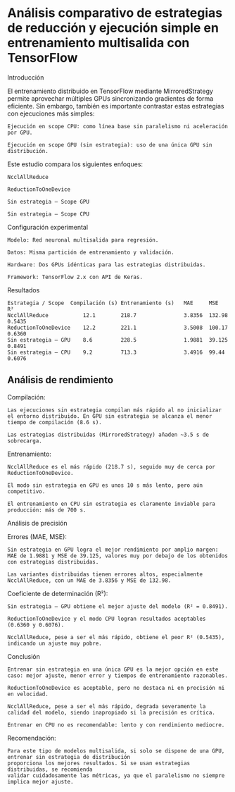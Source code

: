 # Análisis comparativo de estrategias de reducción y ejecución simple en entrenamiento multisalida con TensorFlow
Introducción

El entrenamiento distribuido en TensorFlow mediante MirroredStrategy permite aprovechar múltiples GPUs sincronizando gradientes de forma eficiente. Sin embargo, también es importante contrastar estas estrategias con ejecuciones más simples:

    Ejecución en scope CPU: como línea base sin paralelismo ni aceleración por GPU.

    Ejecución en scope GPU (sin estrategia): uso de una única GPU sin distribución.

Este estudio compara los siguientes enfoques:

    NcclAllReduce

    ReductionToOneDevice

    Sin estrategia – Scope GPU

    Sin estrategia – Scope CPU

Configuración experimental

    Modelo: Red neuronal multisalida para regresión.

    Datos: Misma partición de entrenamiento y validación.

    Hardware: Dos GPUs idénticas para las estrategias distribuidas.

    Framework: TensorFlow 2.x con API de Keras.

Resultados

    Estrategia / Scope	Compilación (s)	Entrenamiento (s)	MAE	    MSE	    R²
    NcclAllReduce	        12.1    	218.7	            3.8356	132.98	0.5435
    ReductionToOneDevice	12.2	    221.1	            3.5008	100.17	0.6360
    Sin estrategia – GPU	8.6	        228.5	            1.9881	39.125	0.8491
    Sin estrategia – CPU	9.2	        713.3	            3.4916	99.44	0.6076

## Análisis de rendimiento

Compilación:

    Las ejecuciones sin estrategia compilan más rápido al no inicializar el entorno distribuido. En GPU sin estrategia se alcanza el menor tiempo de compilación (8.6 s).

    Las estrategias distribuidas (MirroredStrategy) añaden ~3.5 s de sobrecarga.

Entrenamiento:

    NcclAllReduce es el más rápido (218.7 s), seguido muy de cerca por ReductionToOneDevice.

    El modo sin estrategia en GPU es unos 10 s más lento, pero aún competitivo.

    El entrenamiento en CPU sin estrategia es claramente inviable para producción: más de 700 s.

Análisis de precisión

Errores (MAE, MSE):

    Sin estrategia en GPU logra el mejor rendimiento por amplio margen: MAE de 1.9881 y MSE de 39.125, valores muy por debajo de los obtenidos con estrategias distribuidas.

    Las variantes distribuidas tienen errores altos, especialmente NcclAllReduce, con un MAE de 3.8356 y MSE de 132.98.

Coeficiente de determinación (R²):

    Sin estrategia – GPU obtiene el mejor ajuste del modelo (R² = 0.8491).

    ReductionToOneDevice y el modo CPU logran resultados aceptables (0.6360 y 0.6076).

    NcclAllReduce, pese a ser el más rápido, obtiene el peor R² (0.5435), indicando un ajuste muy pobre.

Conclusión

    Entrenar sin estrategia en una única GPU es la mejor opción en este caso: mejor ajuste, menor error y tiempos de entrenamiento razonables.

    ReductionToOneDevice es aceptable, pero no destaca ni en precisión ni en velocidad.

    NcclAllReduce, pese a ser el más rápido, degrada severamente la calidad del modelo, siendo inapropiado si la precisión es crítica.

    Entrenar en CPU no es recomendable: lento y con rendimiento mediocre.

Recomendación: 

    Para este tipo de modelos multisalida, si solo se dispone de una GPU, entrenar sin estrategia de distribución 
    proporciona los mejores resultados. Si se usan estrategias distribuidas, se recomienda      
    validar cuidadosamente las métricas, ya que el paralelismo no siempre implica mejor ajuste.
